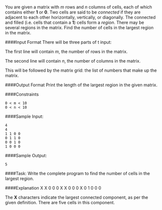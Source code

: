 You are given a matrix with *m* rows and *n* columns of cells, each of which contains either **1** or **0**. Two cells are said to be *connected* if they are adjacent to each other horizontally, vertically, or diagonally. The connected and filled (i.e. cells that contain a **1**) cells form a *region*. There may be several regions in the matrix. Find the number of cells in the largest region in the matrix.


####Input Format
There will be three parts of t input:

The first line will contain *m*, the number of rows in the matrix.

The second line will contain *n*, the number of columns in the matrix.

This will be followed by the matrix grid: the list of numbers that make up the matrix.

####Output Format
Print the length of the largest region in the given matrix.

####Constraints

    0 < m < 10
    0 < n < 10

####Sample Input:

    4
    4
    1 1 0 0
    0 1 1 0
    0 0 1 0
    1 0 0 0

####Sample Output:

    5

####Task:
Write the complete program to find the number of cells in the largest region.

####Explanation
    X X 0 0
    0 X X 0
    0 0 X 0
    1 0 0 0

The **X** characters indicate the largest connected component, as per the given definition. There are five cells in this component.